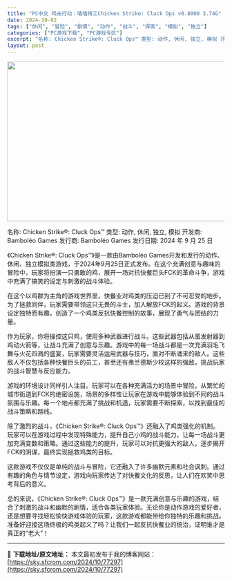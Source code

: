 ```yaml
---
title: "PC中文 鸡击行动：咯咯特工Chicken Strike: Cluck Ops v0.8000 3.74G"
date: 2024-10-02
tags: ["休闲", "冒险", "剧情", "动作", "战斗", "探索", "模拟", "独立"]
categories: ["PC游戏下载", "PC游戏专区"]
excerpt: "名称: Chicken Strike®: Cluck Ops™ 类型: 动作, 休闲, 独立, 模拟 开发商: Bamboléo Games 发行商: Bamboléo Games 发行日期: 2024 年 9 月 25 日 《Chicken Strike®: Cluck Ops™》是一款由Bamb&hellip;"
layout: post
---
```


<img class="aligncenter size-full wp-image-77298" src="https://sky.sfcrom.com/wp-content/uploads/2024/10/2024100208343848.webp" alt="" width="660" height="370" />

名称: Chicken Strike®: Cluck Ops™
类型: 动作, 休闲, 独立, 模拟
开发商: Bamboléo Games
发行商: Bamboléo Games
发行日期: 2024 年 9 月 25 日

《Chicken Strike®: Cluck Ops™》是一款由Bamboléo Games开发和发行的动作、休闲、独立模拟类游戏，于2024年9月25日正式发布。在这个充满创意与趣味的冒险中，玩家将扮演一只勇敢的鸡，展开一场对抗快餐巨头FCK的革命斗争，游戏中充满了搞笑的设定与刺激的战斗体验。

在这个以鸡群为主角的游戏世界里，快餐业对鸡类的压迫已到了不可忍受的地步。为了拯救同伴，玩家需要带领这只无畏的斗士，加入解放FCK的起义。游戏的背景设定独特而有趣，创造了一个鸡类反抗快餐控制的故事，展现了勇气与团结的力量。

作为玩家，你将操控这只鸡，使用多种武器进行战斗。这些武器包括从蛋发射器到鸡动火箭等，让战斗充满了创意与乐趣。游戏中的每一场战斗都是一次充满羽毛飞舞与火花四溅的盛宴，玩家需要灵活运用武器与技巧，面对不断涌来的敌人。这些敌人不仅包括各种快餐巨头的员工，甚至还有弗兰德斯少校这样的强敌，挑战玩家的战斗智慧与反应能力。

游戏的环境设计同样引人注目。玩家可以在各种充满活力的场景中冒险，从繁忙的城市街道到FCK的绝密设施，场景的多样性让玩家在游戏中能够体验到不同的战斗氛围与乐趣。每一个地点都充满了挑战和机遇，玩家需要不断探索，以找到最佳的战斗策略和路线。

除了激烈的战斗，《Chicken Strike®: Cluck Ops™》还融入了鸡类强化的机制。玩家可以在游戏过程中发现特殊能力，提升自己小鸡的战斗能力，让每一场战斗更加充满变数和策略。通过这些能力的提升，玩家可以对抗更强大的敌人，逐步揭开FCK的阴谋，最终实现拯救鸡类的目标。

这款游戏不仅仅是单纯的战斗与冒险，它还融入了许多幽默元素和社会讽刺。通过有趣的角色与情节设定，游戏向玩家传达了对快餐文化的反思，让人们在欢笑中思考背后的意义。

总的来说，《Chicken Strike®: Cluck Ops™》是一款充满创意与乐趣的游戏，结合了刺激的战斗和幽默的剧情，适合各类玩家体验。无论你是动作游戏的爱好者，还是想要寻找轻松愉快游戏体验的玩家，这款游戏都能带给你独特的乐趣和挑战。准备好迎接这场终极的鸡类起义了吗？让我们一起反抗快餐业的统治，证明谁才是真正的“老大”！

---
📖 **下载地址/原文地址：** 本文最初发布于我的博客网站：[https://sky.sfcrom.com/2024/10/77297](https://sky.sfcrom.com/2024/10/77297)
